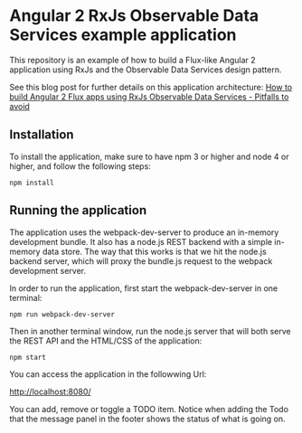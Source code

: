 # Angular 2 RxJs Observable Data Services example application

This repository is an example of how to build a Flux-like Angular 2 application using RxJs and the Observable Data Services design pattern. 

See this blog post for further details on this application architecture: 
[How to build Angular 2 Flux apps using RxJs Observable Data Services - Pitfalls to avoid](http://blog.jhades.org/angular-2-application-architecture-building-applications-using-rxjs-and-functional-reactive-programming-vs-redux/)

## Installation

To install the application, make sure to have npm 3 or higher and node 4 or higher, and follow the following steps:

    npm install
    
## Running the application

The application uses the webpack-dev-server to produce an in-memory development bundle. It also has a node.js REST backend with a simple in-memory data store. The way that this works is that we hit the node.js backend server, which will proxy the bundle.js request to the webpack development server.

In order to run the application, first start the webpack-dev-server in one terminal:

    npm run webpack-dev-server
    
Then in another terminal window, run the node.js server that will both serve the REST API and the HTML/CSS of the application:

    npm start
    
You can access the application in the followwing Url:

[http://localhost:8080/](http://localhost:8080)

You can add, remove or toggle a TODO item. Notice when adding the Todo that the message panel in the footer shows the status of what is going on.



